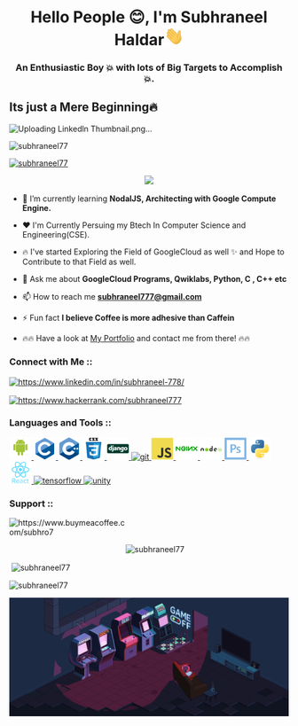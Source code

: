 <h1 align="center">Hello People 😊, I'm Subhraneel Haldar<img src="https://raw.githubusercontent.com/ABSphreak/ABSphreak/master/gifs/Hi.gif" width="35px"></h1>
<h3 align="center">An Enthusiastic Boy 💥 with lots of Big Targets to Accomplish 💥.</h3>

## Its just a Mere Beginning🔥


![Uploading Linkedln Thumbnail.png…]()



<p align="centre"> 
  <img src="https://komarev.com/ghpvc/?username=subhraneel77&label=Profile%20views&color=0e75b6&style=flat" alt="subhraneel77" /> </p>
<p align="centre">
  <a href="https://github.com/ryo-ma/github-profile-trophy"><img src="https://github-profile-trophy.vercel.app/?username=subhraneel77" alt="subhraneel77" /></a> </p>
  
   <p align="center">
 <img   src="https://media.giphy.com/media/bXhiABcqQGT3W/giphy-downsized-large.gif">
</p>
  
- 🌱 I’m currently learning **NodalJS, Architecting with Google Compute Engine.**

- ❤️ I'm Currently Persuing my Btech In Computer Science and Engineering(CSE).

- 🔥 I've started Exploring the Field of GoogleCloud as well ✨ and Hope to Contribute to that Field as well.

- 💬 Ask me about **GoogleCloud Programs, Qwiklabs, Python, C , C++ etc**

- 📫 How to reach me **subhraneel777@gmail.com**

- ⚡ Fun fact **I believe Coffee is more adhesive than Caffein**

- 🔥🔥 Have a look at [My Portfolio]( https://subhraneel77.github.io/Subhro7/) and contact me from there! 🔥🔥

<h3 align="left">Connect with Me ::</h3>
<p align="left">
<a href="https://linkedin.com/in/https://www.linkedin.com/in/subhraneel-778/" target="blank"><img align="center" src="https://raw.githubusercontent.com/rahuldkjain/github-profile-readme-generator/master/src/images/icons/Social/linked-in-alt.svg" alt="https://www.linkedin.com/in/subhraneel-778/" height="30" width="40" /></a>

  <a href="https://www.hackerrank.com/subhraneel777" target="blank"><img align="center" src="https://raw.githubusercontent.com/rahuldkjain/github-profile-readme-generator/master/src/images/icons/Social/hackerrank.svg" alt="https://www.hackerrank.com/subhraneel777" height="30" width="40" /></a>
</p>

<h3 align="left">Languages and Tools ::</h3>
<p align="left">
  <a href="https://developer.android.com" target="_blank"> <img src="https://raw.githubusercontent.com/devicons/devicon/master/icons/android/android-original-wordmark.svg" alt="android" width="40" height="40"/> </a> 
  <a href="https://www.cprogramming.com/" target="_blank"> <img src="https://raw.githubusercontent.com/devicons/devicon/master/icons/c/c-original.svg" alt="c" width="40" height="40"/> </a> 
  <a href="https://www.w3schools.com/cpp/" target="_blank"> <img src="https://raw.githubusercontent.com/devicons/devicon/master/icons/cplusplus/cplusplus-original.svg" alt="cplusplus" width="40" height="40"/> </a> 
  <a href="https://www.w3schools.com/css/" target="_blank"> <img src="https://raw.githubusercontent.com/devicons/devicon/master/icons/css3/css3-original-wordmark.svg" alt="css3" width="40" height="40"/> </a> <a href="https://www.djangoproject.com/" target="_blank"> <img src="https://raw.githubusercontent.com/devicons/devicon/master/icons/django/django-original.svg" alt="django" width="40" height="40"/> </a> 
  <a href="https://git-scm.com/" target="_blank"> <img src="https://www.vectorlogo.zone/logos/git-scm/git-scm-icon.svg" alt="git" width="40" height="40"/> </a>
  <a href="https://developer.mozilla.org/en-US/docs/Web/JavaScript" target="_blank"> <img src="https://raw.githubusercontent.com/devicons/devicon/master/icons/javascript/javascript-original.svg" alt="javascript" width="40" height="40"/> </a> 
  <a href="https://www.nginx.com" target="_blank"> <img src="https://raw.githubusercontent.com/devicons/devicon/master/icons/nginx/nginx-original.svg" alt="nginx" width="40" height="40"/> </a> <a href="https://nodejs.org" target="_blank"> <img src="https://raw.githubusercontent.com/devicons/devicon/master/icons/nodejs/nodejs-original-wordmark.svg" alt="nodejs" width="40" height="40"/> </a>
  <a href="https://www.photoshop.com/en" target="_blank"> <img src="https://raw.githubusercontent.com/devicons/devicon/master/icons/photoshop/photoshop-line.svg" alt="photoshop" width="40" height="40"/> </a> <a href="https://www.python.org" target="_blank"> <img src="https://raw.githubusercontent.com/devicons/devicon/master/icons/python/python-original.svg" alt="python" width="40" height="40"/> </a>
  <a href="https://reactjs.org/" target="_blank"> <img src="https://raw.githubusercontent.com/devicons/devicon/master/icons/react/react-original-wordmark.svg" alt="react" width="40" height="40"/> </a> <a href="https://www.tensorflow.org" target="_blank"> <img src="https://www.vectorlogo.zone/logos/tensorflow/tensorflow-icon.svg" alt="tensorflow" width="40" height="40"/> </a> 
  <a href="https://unity.com/" target="_blank"> <img src="https://www.vectorlogo.zone/logos/unity3d/unity3d-icon.svg" alt="unity" width="40" height="40"/> </a> </p>


<h3 align="left">Support ::</h3>
<p><a href="https://www.buymeacoffee.com/https://www.buymeacoffee.com/subhro7"> <img align="left" src="https://cdn.buymeacoffee.com/buttons/v2/default-yellow.png" height="50" width="210" alt="https://www.buymeacoffee.com/subhro7" /></a></p><br><br>

<p><img align="centre" src="https://github-readme-stats.vercel.app/api/top-langs?username=subhraneel77&show_icons=true&locale=en&layout=compact" alt="subhraneel77" /></p>

<p>&nbsp;<img align="center" src="https://github-readme-stats.vercel.app/api?username=subhraneel77&show_icons=true&locale=en" alt="subhraneel77" /></p>

<p><img align="center" src="https://github-readme-streak-stats.herokuapp.com/?user=subhraneel77&" alt="subhraneel77" /></p>


<p align="center">
 <img   src="https://github.com/Subhraneel77/Subhraneel77/blob/e3d0f7ebfce2d6cd7a139cd4eef6fd5ba5f754f5/Cool.gif">
</p>

